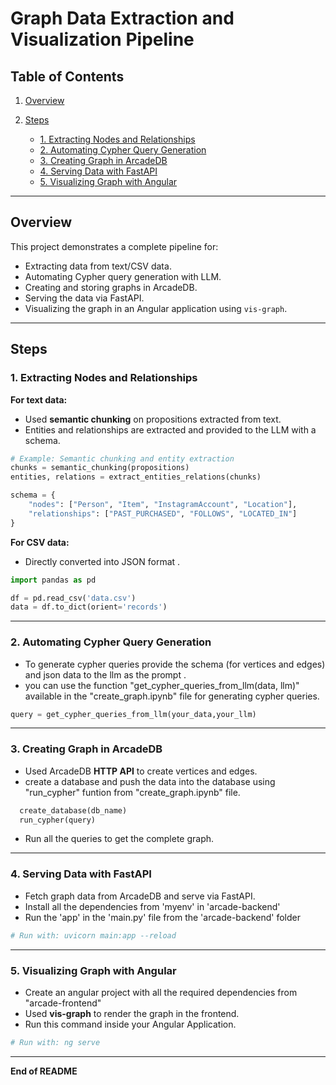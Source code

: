 # Graph Data Extraction and Visualization Pipeline

## Table of Contents

1. [Overview](#overview)
2. [Steps](#steps)

   * [1. Extracting Nodes and Relationships](#1-extracting-nodes-and-relationships)
   * [2. Automating Cypher Query Generation](#2-automating-cypher-query-generation)
   * [3. Creating Graph in ArcadeDB](#3-creating-graph-in-arcadedb)
   * [4. Serving Data with FastAPI](#4-serving-data-with-fastapi)
   * [5. Visualizing Graph with Angular](#5-visualizing-graph-with-angular)

---

## Overview

This project demonstrates a complete pipeline for:

* Extracting data from text/CSV data.
* Automating Cypher query generation with LLM.
* Creating and storing graphs in ArcadeDB.
* Serving the data via FastAPI.
* Visualizing the graph in an Angular application using `vis-graph`.

---

## Steps

### 1. Extracting Nodes and Relationships

**For text data:**

* Used **semantic chunking** on propositions extracted from text.
* Entities and relationships are extracted and provided to the LLM with a schema.

```python
# Example: Semantic chunking and entity extraction
chunks = semantic_chunking(propositions)
entities, relations = extract_entities_relations(chunks)

schema = {
    "nodes": ["Person", "Item", "InstagramAccount", "Location"],
    "relationships": ["PAST_PURCHASED", "FOLLOWS", "LOCATED_IN"]
}
```

**For CSV data:**

* Directly converted into JSON format .

```python
import pandas as pd

df = pd.read_csv('data.csv')
data = df.to_dict(orient='records')
```

---

### 2. Automating Cypher Query Generation

* To generate cypher queries provide the schema (for vertices and edges) and  json data to the llm as the prompt .
* you can use the function "get_cypher_queries_from_llm(data, llm)" available in the "create_graph.ipynb" file for generating cypher queries.

```python
query = get_cypher_queries_from_llm(your_data,your_llm)
```

---

### 3. Creating Graph in ArcadeDB

* Used ArcadeDB **HTTP API** to create vertices and edges.
* create a database and push the data into the database using "run_cypher" funtion from "create_graph.ipynb" file.

```python
  create_database(db_name)
  run_cypher(query)
```
* Run all the queries to get the complete graph.
---

### 4. Serving Data with FastAPI

* Fetch graph data from ArcadeDB and serve via FastAPI.
* Install all the dependencies from 'myenv' in 'arcade-backend'
* Run the 'app' in the 'main.py' file from the 'arcade-backend' folder

```python
# Run with: uvicorn main:app --reload
```

---

### 5. Visualizing Graph with Angular

* Create an angular project with all the required dependencies from "arcade-frontend"
* Used **vis-graph** to render the graph in the frontend.
* Run this command inside your Angular Application.
```python
# Run with: ng serve 
```

---

**End of README**

